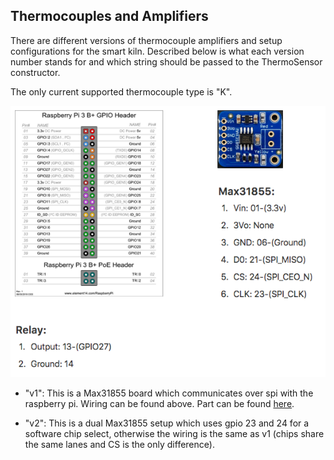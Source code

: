 ## Thermocouples and Amplifiers

There are different versions of thermocouple amplifiers and setup configurations for the smart kiln. Described below is what each version number stands for and which string should be passed to the ThermoSensor constructor.

The only current supported thermocouple type is "K".

![Basic Wiring](../../../../../simple-wiring.png)

- "v1": This is a Max31855 board which communicates over spi with the raspberry pi. Wiring can be found above. Part can be found <a href="https://www.amazon.com/gp/product/B00SK8NDAI/ref=oh_aui_detailpage_o00_s01?ie=UTF8&psc=1">here</a>.

- "v2": This is a dual Max31855 setup which uses gpio 23 and 24 for a software chip select, otherwise the wiring is the same as v1 (chips share the same lanes and CS is the only difference).
